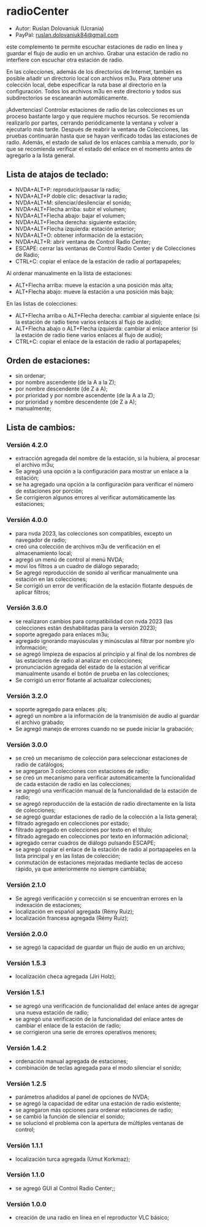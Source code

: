# radioCenter

* Autor: Ruslan Dolovaniuk (Ucrania)
* PayPal: ruslan.dolovaniuk84@gmail.com

este complemento te permite escuchar estaciones de radio en línea y guardar  el flujo de audio en un archivo.
Grabar una estación de radio no interfiere con escuchar otra estación de radio.

En las colecciones, además de los directorios de Internet, también es posible añadir un directorio local con archivos m3u.
Para obtener una colección local, debe especificar la ruta base al directorio en la configuración.
Todos los archivos m3u en este directorio y todos sus subdirectorios se escanearán automáticamente.

¡Advertencias!
Controlar estaciones de radio de las colecciones es un proceso bastante largo y que requiere muchos recursos.
Se recomienda realizarlo por partes, cerrando periódicamente la ventana y volver a ejecutarlo más tarde.
Después de reabrir la ventana de Colecciones, las pruebas continuarán hasta que se hayan verificado todas las estaciones de radio.
Además, el estado de salud de los enlaces cambia a menudo, por lo que se recomienda verificar el estado del enlace en el momento antes de agregarlo a la lista general.


## Lista de atajos de teclado:
* NVDA+ALT+P: reproducir/pausar la radio;
* NVDA+ALT+P doble clic: desactivar la radio;
* NVDA+ALT+M: silenciar/desilenciar el sonido;
* NVDA+ALT+Flecha arriba: subir el volumen;
* NVDA+ALT+Flecha abajo: bajar el volumen;
* NVDA+ALT+Flecha derecha: siguiente estación;
* NVDA+ALT+Flecha izquierda: estación anterior;
* NVDA+ALT+O: obtener información de la estación;
* NVDA+ALT+R: abrir ventana de Control Radio Center;
* ESCAPE: cerrar las ventanas de Control Radio Center y de Colecciones de Radio;
* CTRL+C: copiar el enlace de la estación de radio al portapapeles;

Al ordenar manualmente en la lista de estaciones:
* ALT+Flecha arriba: mueve la estación a una posición más alta;
* ALT+Flecha abajo: mueve la estación a una posición más baja;

En las listas de colecciones:
* ALT+Flecha arriba o ALT+Flecha derecha: cambiar al siguiente enlace (si la estación de radio tiene varios enlaces al flujo de audio);
* ALT+Flecha abajo o ALT+Flecha izquierda: cambiar al enlace anterior (si la estación de radio tiene varios enlaces al flujo de audio);
* CTRL+C: copiar el enlace de la estación de radio al portapapeles;

## Orden de estaciones:
* sin ordenar;
* por nombre ascendente (de la A a la Z);
* por nombre descendente (de Z a A);
* por prioridad y por nombre ascendente (de la A a la Z);
* por prioridad y nombre descendente (de Z a A);
* manualmente;

## Lista de cambios:
### Versión 4.2.0
* extracción agregada del nombre de la estación, si la hubiera, al procesar el archivo m3u;
* Se agregó una opción a la configuración para mostrar un enlace a la estación;
* se ha agregado una opción a la configuración para verificar el número de estaciones por porción;
* Se corrigieron algunos errores al verificar automáticamente las estaciones;

### Versión 4.0.0
* para nvda 2023, las colecciones son compatibles, excepto un navegador de radio;
* creó una colección de archivos m3u de verificación en el almacenamiento local;
* agregó un menú de control al menú NVDA;
* moví los filtros a un cuadro de diálogo separado;
* Se agregó reproducción de sonido al verificar manualmente una estación en las colecciones;
* Se corrigió un error de verificación de la estación flotante después de aplicar filtros;

### Versión 3.6.0
* se realizaron cambios para compatibilidad con nvda 2023 (las colecciones están deshabilitadas para la versión 2023);
* soporte agregado para enlaces m3u;
* agregado ignorando mayúsculas y minúsculas al filtrar por nombre y/o información;
* se agregó limpieza de espacios al principio y al final de los nombres de las estaciones de radio al analizar en colecciones;
* pronunciación agregada del estado de la estación al verificar manualmente usando el botón de prueba en las colecciones;
* Se corrigió un error flotante al actualizar colecciones;

### Versión 3.2.0
* soporte agregado para enlaces .pls;
* agregó un nombre a la información de la transmisión de audio al guardar el archivo grabado;
* Se agregó manejo de errores cuando no se puede iniciar la grabación;

### Versión 3.0.0
* se creó un mecanismo de colección para seleccionar estaciones de radio de catálogos;
* se agregaron 3 colecciones con estaciones de radio;
* se creó un mecanismo para verificar automáticamente la funcionalidad de cada estación de radio en las colecciones;
* se agregó una verificación manual de la funcionalidad de la estación de radio;
* se agregó reproducción de la estación de radio directamente en la lista de colecciones;
* se agregó guardar estaciones de radio de la colección a la lista general;
* filtrado agregado en colecciones por estado;
* filtrado agregado en colecciones por texto en el título;
* filtrado agregado en colecciones por texto en información adicional;
* agregado cerrar cuadros de diálogo pulsando ESCAPE;
* se agregó copiar el enlace de la estación de radio al portapapeles en la lista principal y en las listas de colección;
* conmutación de estaciones mejoradas mediante teclas de acceso rápido, ya que anteriormente no siempre cambiaba;

### Versión 2.1.0
* Se agregó verificación y corrección si se encuentran errores en la indexación de estaciones;
* localización en español agregada (Rémy Ruiz);
* localización francesa agregada (Rémy Ruiz);

### Versión 2.0.0
* se agregó la capacidad de guardar un flujo de audio en un archivo;

### Versión 1.5.3
* localización checa agregada (Jiri Holz);

### Versión 1.5.1
* se agregó una verificación de funcionalidad del enlace antes de agregar una nueva estación de radio;
* se agregó una verificación de la funcionalidad del enlace antes de cambiar el enlace de la estación de radio;
* se corrigieron una serie de errores operativos menores;

### Versión 1.4.2
* ordenación manual agregada de estaciones;
* combinación de teclas agregada para el modo silenciar el sonido;

### Versión 1.2.5
* parámetros añadidos al panel de opciones de NVDA;
* se agregó la capacidad de editar una estación de radio existente;
* se agregaron más opciones para ordenar estaciones de radio;
* se cambió la función de silenciar el sonido;
* se solucionó el problema con la apertura de múltiples ventanas de control;

### Versión 1.1.1
* localización turca agregada (Umut Korkmaz);

### Versión 1.1.0
* se agregó GUI al Control Radio Center;;

### Versión 1.0.0
* creación de una radio en línea en el reproductor VLC básico;
